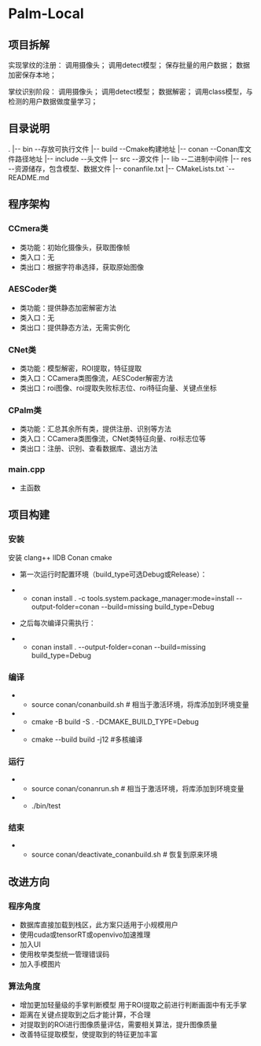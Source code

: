 # Palm-Local

## 项目拆解
实现掌纹的注册：
    调用摄像头；
    调用detect模型；
    保存批量的用户数据；
    数据加密保存本地；

掌纹识别阶段：
    调用摄像头；
    调用detect模型；
    数据解密；
    调用class模型，与检测的用户数据做度量学习；

## 目录说明
.
|-- bin --存放可执行文件
|-- build --Cmake构建地址
|-- conan --Conan库文件路径地址
|-- include --头文件
|-- src --源文件
|-- lib --二进制中间件
|-- res --资源储存，包含模型、数据文件
|-- conanfile.txt 
|-- CMakeLists.txt
`-- README.md

## 程序架构

### CCmera类

- 类功能：初始化摄像头，获取图像帧
- 类入口：无
- 类出口：根据字符串选择，获取原始图像

### AESCoder类

- 类功能：提供静态加密解密方法
- 类入口：无
- 类出口：提供静态方法，无需实例化

### CNet类

- 类功能：模型解密，ROI提取，特征提取
- 类入口：CCamera类图像流，AESCoder解密方法
- 类出口：roi图像、roi提取失败标志位、roi特征向量、关键点坐标

### CPalm类

- 类功能：汇总其余所有类，提供注册、识别等方法
- 类入口：CCamera类图像流，CNet类特征向量、roi标志位等
- 类出口：注册、识别、查看数据库、退出方法

### main.cpp

- 主函数



## 项目构建

### 安装

安装 clang++ llDB Conan  cmake

- 第一次运行时配置环境（build_type可选Debug或Release）：
- - conan install . -c tools.system.package_manager:mode=install --output-folder=conan --build=missing build_type=Debug 

- 之后每次编译只需执行：
- - conan install . --output-folder=conan --build=missing build_type=Debug  

### 编译

- - source conan/conanbuild.sh   # 相当于激活环境，将库添加到环境变量
- - cmake -B build -S .  -DCMAKE_BUILD_TYPE=Debug 
- - cmake --build build -j12  #多核编译


### 运行
- - source conan/conanrun.sh   # 相当于激活环境，将库添加到环境变量
- - ./bin/test

### 结束

- - source conan/deactivate_conanbuild.sh   # 恢复到原来环境

## 改进方向

### 程序角度

- 数据库直接加载到栈区，此方案只适用于小规模用户
- 使用cuda或tensorRT或openvivo加速推理
- 加入UI
- 使用枚举类型统一管理错误码
- 加入手模图片

### 算法角度

- 增加更加轻量级的手掌判断模型  用于ROI提取之前进行判断画面中有无手掌
- 距离在关键点提取到之后才能计算，不合理
- 对提取到的ROI进行图像质量评估，需要相关算法，提升图像质量
- 改善特征提取模型，使提取到的特征更加丰富